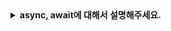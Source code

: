 <details>
  <summary><strong>async, await에 대해서 설명해주세요.</strong></summary>

<br>

# 비동기 함수 async

ES2017(ECMAScript 8)부터 추가된 자바스크립트의 비동기 처리 방식 중 하나입니다. async와 await를 사용하면 비동기 코드를 동기 코드처럼 작성할 수 있어, 가독성이 좋아지고 에러 처리가 간단해집니다.
Promise를 기반으로 하며, 코드를 보다 간결하고 직관적으로 작성할 수 있도록 해줍니다. async 함수는 항상 Promise 객체를 반환하며, await 키워드를 이용하여 비동기 처리 결과를 기다립니다.

### 장점
🌟 가독성이 좋은 코드로, 에러 위치를 찾기 쉽습니다. <br>
🌟 에러 핸들링이 쉽습니다.<br>
🌟 비동기 처리를 통해 사용자 요청에 빠른 반응이 가능합니다.<br>
🌟 병렬 처리가 가능합니다.<br>

### 단점
🌟 무조건 Promise를 반환하기 때문에 추가 처리가 필요합니다.<br>
🌟 `await` 키워드와 무조건 함께 사용해야 합니다.<br>


## 동기 / 비동기

* 동기(synchronous)란, 어떤 작업을 실행할 때 그 작업이 끝나기를 기다리는 방식을 의미합니다. 즉, 작업이 완료될 때까지 다음 코드의 실행을 멈추고 기다리는 것입니다. 이러한 방식은 작업의 순서를 보장하고, 작업이 끝날 때까지 결과를 기다리는 것이 가능합니다.

* 비동기(asynchronous)란, 어떤 작업을 실행할 때 그 작업이 완료되지 않더라도 다음 코드를 실행하는 방식을 의미합니다. 즉, 작업이 완료되지 않았더라도 결과를 기다리지 않고 다음 코드를 실행하는 것으로, 이러한 방식은 작업이 오래 걸리는 경우 시간을 절약하고, 병렬적인 작업 처리가 가능합니다.


</details>
